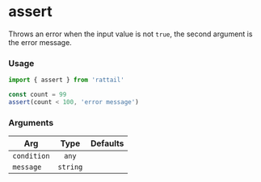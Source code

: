# assert

Throws an error when the input value is not `true`, the second argument is the error message.

### Usage

```ts
import { assert } from 'rattail'

const count = 99
assert(count < 100, 'error message')
```

### Arguments

| Arg         |   Type   | Defaults |
| ----------- | :------: | -------: |
| `condition` |  `any`   |          |
| `message`   | `string` |          |
